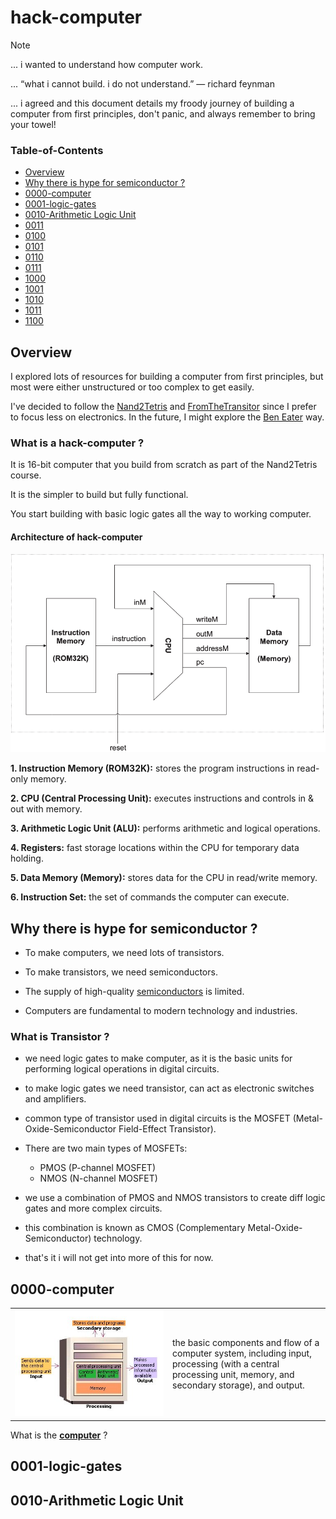 # hack-computer

> [!NOTE]
> ... i wanted to understand how computer work.
>
> ... “what i cannot build. i do not understand.” ― richard feynman
> 
> ... i agreed and this document details my froody journey of building a computer from first principles, don't panic, and always remember to bring your towel! 

### Table-of-Contents

- [Overview](#overview)
- [Why there is hype for semiconductor ?](#Why-there-is-hype-for-semiconductor)
- [0000-computer](#0000-computer)
- [0001-logic-gates](#0001-logic-gates)
- [0010-Arithmetic Logic Unit](#0010-Arithmetic-Logic-Unit)
- [0011](#0011)
- [0100](#0100)
- [0101](#0101)
- [0110](#0110)
- [0111](#0111)
- [1000](#1000)
- [1001](#1001)
- [1010](#1010)
- [1011](#1011)
- [1100](#1100)


## Overview

I explored lots of resources for building a computer from first principles, but most were either unstructured or too complex to get easily.

I've decided to follow the [Nand2Tetris](https://www.nand2tetris.org) and [FromTheTransitor](https://www.fromthetransistor.com/`) since I prefer to focus less on electronics. In the future, I might explore the [Ben Eater](https://eater.net) way.

### What is a hack-computer ?

It is 16-bit computer that you build from scratch as part of the Nand2Tetris course.

It is the simpler to build but fully functional.

You start building with basic logic gates all the way to working computer.

#### Architecture of hack-computer 

![img](images/hack-computer.png)

**1. Instruction Memory (ROM32K):** stores the program instructions in read-only memory.

**2. CPU (Central Processing Unit):** executes instructions and controls in & out with memory.

**3. Arithmetic Logic Unit (ALU):** performs arithmetic and logical operations.

**4. Registers:** fast storage locations within the CPU for temporary data holding.

**5. Data Memory (Memory):** stores data for the CPU in read/write memory.

**6. Instruction Set:** the set of commands the computer can execute.

## Why there is hype for semiconductor ?

- To make computers, we need lots of transistors.

- To make transistors, we need semiconductors.

- The supply of high-quality [semiconductors](https://www.rabobank.com/knowledge/d011371771-mapping-global-supply-chains-the-case-of-semiconductors) is limited.

- Computers are fundamental to modern technology and industries. 

### What is Transistor ? 
 
- we need logic gates to make computer, as it is the basic units for performing logical operations in digital circuits.

- to make logic gates we need transistor, can act as electronic switches and amplifiers.

- common type of transistor used in digital circuits is the MOSFET (Metal-Oxide-Semiconductor Field-Effect Transistor).
 
- There are two main types of MOSFETs:

  - PMOS (P-channel MOSFET)
  - NMOS (N-channel MOSFET)

- we use a combination of PMOS and NMOS transistors to create diff logic gates and more complex circuits. 

- this combination is known as CMOS (Complementary Metal-Oxide-Semiconductor) technology.

- that's it i will not get into more of this for now.


## 0000-computer

<table>
  <tr>
    <td width="50%">
      <img src="images/computer.jpg" alt="Description of image">
    </td>
    <td width="50%">
     the basic components and flow of a computer system, including input, processing (with a central processing unit, memory, and secondary storage), and output. 
  </tr>
</table>

What is the **[computer](0000/0000.md)** ? 



## 0001-logic-gates


## 0010-Arithmetic Logic Unit